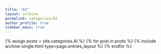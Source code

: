 ```yaml
---
title: "AI"
layout: archive
permalink: categories/AI
author_profile: true
sidebar_main: true
---
```



{% assign posts = site.categories.AI %}
{% for post in posts %} {% include archive-single.html type=page.entries_layout %} {% endfor %}
